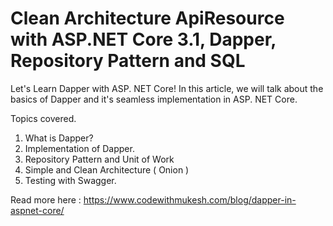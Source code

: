 # Clean Architecture ApiResource with ASP.NET Core 3.1, Dapper, Repository Pattern and SQL
Let's Learn Dapper with ASP. NET Core!
In this article, we will talk about the basics of Dapper and it's seamless implementation in ASP. NET Core.

Topics covered.
1. What is Dapper?
2. Implementation of Dapper.
3. Repository Pattern and Unit of Work
4. Simple and Clean Architecture ( Onion )
5. Testing with Swagger.

Read more here :
https://www.codewithmukesh.com/blog/dapper-in-aspnet-core/
